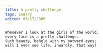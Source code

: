 ```yaml
---
title: A pretty challenge
tags: poetry
edited: 03/27/2005
---
```


    Whenever I look at the girls of the world,
    every face is a pretty challenge.
    Such beauty, beheld with my outward eyes;
    will I ever see life, inwardly, that way?


